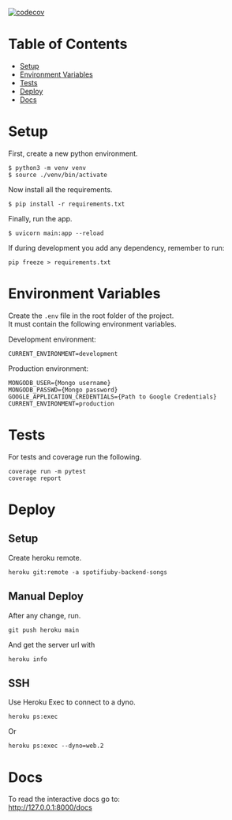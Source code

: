 [![codecov](https://codecov.io/gh/Spotifiuby/backend-songs/branch/main/graph/badge.svg?token=HQVLP3H2XY)](https://codecov.io/gh/Spotifiuby/backend-songs)

# Table of Contents
* [Setup](#setup)
* [Environment Variables](#environment-variables)
* [Tests](#tests)
* [Deploy](#deploy)
* [Docs](#docs)

# Setup
First, create a new python environment.
```
$ python3 -m venv venv
$ source ./venv/bin/activate
```

Now install all the requirements.
```
$ pip install -r requirements.txt
```

Finally, run the app.
```
$ uvicorn main:app --reload
```

If during development you add any dependency, remember to run:
```
pip freeze > requirements.txt
```

# Environment Variables
Create the `.env` file in the root folder of the project.\
It must contain the following environment variables.

Development environment:
```
CURRENT_ENVIRONMENT=development
```

Production environment:
```
MONGODB_USER={Mongo username}
MONGODB_PASSWD={Mongo password}
GOOGLE_APPLICATION_CREDENTIALS={Path to Google Credentials}
CURRENT_ENVIRONMENT=production
```

# Tests
For tests and coverage run the following.
```
coverage run -m pytest
coverage report
```

# Deploy
## Setup
Create heroku remote.
```
heroku git:remote -a spotifiuby-backend-songs
```

## Manual Deploy
After any change, run.
```
git push heroku main
```

And get the server url with
```
heroku info
```

## SSH
Use Heroku Exec to connect to a dyno.
```
heroku ps:exec
```

Or
```
heroku ps:exec --dyno=web.2
```

# Docs
To read the interactive docs go to:\
http://127.0.0.1:8000/docs